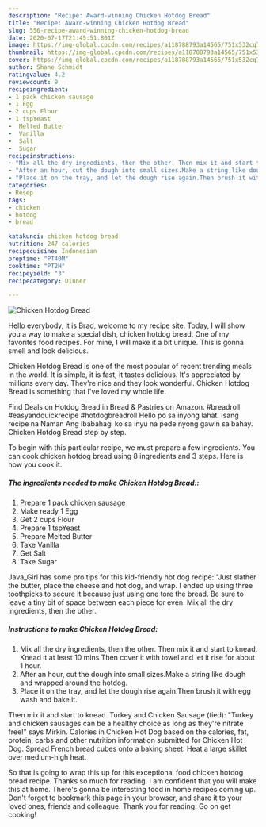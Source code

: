 ```yaml
---
description: "Recipe: Award-winning Chicken Hotdog Bread"
title: "Recipe: Award-winning Chicken Hotdog Bread"
slug: 556-recipe-award-winning-chicken-hotdog-bread
date: 2020-07-17T21:45:51.801Z
image: https://img-global.cpcdn.com/recipes/a118788793a14565/751x532cq70/chicken-hotdog-bread-recipe-main-photo.jpg
thumbnail: https://img-global.cpcdn.com/recipes/a118788793a14565/751x532cq70/chicken-hotdog-bread-recipe-main-photo.jpg
cover: https://img-global.cpcdn.com/recipes/a118788793a14565/751x532cq70/chicken-hotdog-bread-recipe-main-photo.jpg
author: Shane Schmidt
ratingvalue: 4.2
reviewcount: 9
recipeingredient:
- 1 pack chicken sausage
- 1 Egg
- 2 cups Flour
- 1 tspYeast
-  Melted Butter
-  Vanilla
-  Salt
-  Sugar
recipeinstructions:
- "Mix all the dry ingredients, then the other. Then mix it and start to knead. Knead it at least 10 mins Then cover it with towel and let it rise for about 1 hour."
- "After an hour, cut the dough into small sizes.Make a string like dough and wrapped around the hotdog."
- "Place it on the tray, and let the dough rise again.Then brush it with egg wash and bake it."
categories:
- Resep
tags:
- chicken
- hotdog
- bread

katakunci: chicken hotdog bread
nutrition: 247 calories
recipecuisine: Indonesian
preptime: "PT40M"
cooktime: "PT2H"
recipeyield: "3"
recipecategory: Dinner

---
```



![Chicken Hotdog Bread](https://img-global.cpcdn.com/recipes/a118788793a14565/751x532cq70/chicken-hotdog-bread-recipe-main-photo.jpg)

Hello everybody, it is Brad, welcome to my recipe site. Today, I will show you a way to make a special dish, chicken hotdog bread. One of my favorites food recipes. For mine, I will make it a bit unique. This is gonna smell and look delicious.

Chicken Hotdog Bread is one of the most popular of recent trending meals in the world. It is simple, it is fast, it tastes delicious. It's appreciated by millions every day. They're nice and they look wonderful. Chicken Hotdog Bread is something that I've loved my whole life.

Find Deals on Hotdog Bread in Bread &amp; Pastries on Amazon. #breadroll #easyandquickrecipe #hotdogbreadroll Hello po sa inyong lahat. Isang recipe na Naman Ang ibabahagi ko sa inyu na pede nyong gawin sa bahay. Chicken Hotdog Bread step by step.


To begin with this particular recipe, we must prepare a few ingredients. You can cook chicken hotdog bread using 8 ingredients and 3 steps. Here is how you cook it.

##### The ingredients needed to make Chicken Hotdog Bread::

1. Prepare 1 pack chicken sausage
1. Make ready 1 Egg
1. Get 2 cups Flour
1. Prepare 1 tspYeast
1. Prepare  Melted Butter
1. Take  Vanilla
1. Get  Salt
1. Take  Sugar


Java_Girl has some pro tips for this kid-friendly hot dog recipe: &#34;Just slather the butter, place the cheese and hot dog, and wrap. I ended up using three toothpicks to secure it because just using one tore the bread. Be sure to leave a tiny bit of space between each piece for even. Mix all the dry ingredients, then the other. 

##### Instructions to make Chicken Hotdog Bread:

1. Mix all the dry ingredients, then the other. Then mix it and start to knead. Knead it at least 10 mins Then cover it with towel and let it rise for about 1 hour.
1. After an hour, cut the dough into small sizes.Make a string like dough and wrapped around the hotdog.
1. Place it on the tray, and let the dough rise again.Then brush it with egg wash and bake it.


Then mix it and start to knead. Turkey and Chicken Sausage (tied): &#34;Turkey and chicken sausages can be a healthy choice as long as they&#39;re nitrate free!&#34; says Mirkin. Calories in Chicken Hot Dog based on the calories, fat, protein, carbs and other nutrition information submitted for Chicken Hot Dog. Spread French bread cubes onto a baking sheet. Heat a large skillet over medium-high heat. 

So that is going to wrap this up for this exceptional food chicken hotdog bread recipe. Thanks so much for reading. I am confident that you will make this at home. There's gonna be interesting food in home recipes coming up. Don't forget to bookmark this page in your browser, and share it to your loved ones, friends and colleague. Thank you for reading. Go on get cooking!
